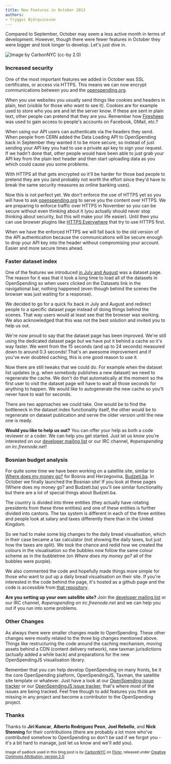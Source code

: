 ```yaml
---
title: New Features in October 2013
authors:
- Tryggvi Björgvinsson
---
```

Compared to September, October may seem a less active month in terms of development. However, though there were fewer features in October they were bigger and took longer to develop. Let's just dive in.

![Image by CarbonNYC (cc-by 2.0)](http://farm4.staticflickr.com/3245/2294144289_a54db90ac5_z.jpg "Security without obscurity")

### Increased security

One of the most important features we added in October was SSL certificates, or access via HTTPS. This means we can now encrypt communications between you and the [openspending.org](http://openspending.org).

When you use websites you usually send things like cookies and headers in plain, text (visible for those who want to see it). Cookies are for example used to store who you are and let the server know. If these are sent in plain text, other people can pretend that they are you. Remember how [Firesheep](http://codebutler.com/firesheep/) was used to gain access to people's accounts on Facebook, GMail, etc.?

When using our API users can authenticate via the headers they send. When people from CERN added the Data Loading API to OpenSpending back in September they wanted it to be more secure, so instead of just sending your API key you had to use a private api key to sign your request. If we hadn't done that, other people would have been able to just grab your API key from the plain text header and then start uploading data as you which could cause you some problems.

With HTTPS all that gets encrypted so it'll be harder for those bad people to pretend they are you (and probably not worth the effort since they'd have to break the same security measures as online banking uses).

Now this is not perfect yet. We don't enforce the use of HTTPS yet so you will have to ask [openspending.org](http://openspending.org) to serve you the content over HTTPS. We are preparing to enforce traffic over HTTPS in November so you can be secure without even thinking about it (you actually should never stop thinking about security, but this will make your life easier). Until then you can use browser plugins like [HTTPS Everywhere](https://www.eff.org/https-everywhere) that try to use HTTPS first.

When we have the enforced HTTPS we will fall back to the old version of the API authentication because the communications will be secure enough to drop your API key into the header without compromising your account. Easier and more secure times ahead.

### Faster dataset index

One of the features we introduced [in July and August](http://community.openspending.org/2013/09/features-in-july-and-august-2013/) was a dataset page. The reason for it was that it took a long time to load all of the datasets in OpenSpending so when users clicked on the Datasets link in the navigational bar, nothing happened (even though behind the scenes the browser was just waiting for a response).

We decided to go for a quick fix back in July and August and redirect people to a specific dataset page instead of doing things behind the scenes. That way users would at least see that the browser was working. We also acknowledged that this was not the best solution and invited you to help us out.

We're now proud to say that the dataset page has been improved. We're still using the dedicated dataset page *but* we have put it behind a cache so it's way faster. We went from the 15 seconds (and up to 24 seconds) measured down to around 0.3 seconds! That's an awesome improvement and if you've ever doubted caching, this is one good reason to use it.

Now there are still tweaks that we could do. For example when the dataset list updates (e.g. when somebody publishes a new dataset) we need to regenerate the cache. We don't do that automatically at the moment so the first user to visit the dataset page will have to wait all those seconds for anything to happen. We would like to autogenerate the new cache so you'll never have to wait for seconds.

There are two approaches we could take. One would be to find the bottleneck in the dataset index functionality itself, the other would be to regenerate on dataset publication and serve the older version until the new one is ready.

**Would you like to help us out?** You can offer your help as both a code reviewer or a coder. We can help you get started. Just let us know you’re interested on our [developer mailing list](http://lists.okfn.org/mailman/listinfo/openspending-dev) or our IRC channel, *#openspending on irc.freenode.net*!

### Bosnian budget analysis

For quite some time we have been working on a satellite site, similar to [Where does my money go?](http://wheredoesmymoneygo.org) for Bosnia and Herzegovina, [Budzeti.ba](http://budzeti.ba). In October we finally launched the Bosnian site! If you look at these pages (Where does my money go? and Budzeti.ba) you'll see similar functionality but there are a lot of special things about Budzeti.ba.

The country is divided into three entities (they actually have rotating presidents from these three entities) and one of these entities is further divided into cantons. The tax system is different in each of the three entities and people look at salary and taxes differently there than in the United Kingdom.

So we had to make some big changes to the daily bread visualisation, which in their case became a tax calculator (not showing the daily taxes, but just how the taxes are split). We took the chance and redid how we created the colours in the visualisation so the bubbles now follow the same colour scheme as in the bubbletree (on *Where does my money go?* all of the bubbles were purple).

We also commented the code and hopefully made things more simple for those who want to put up a daily bread visualisation on their site. If you're interested in the code behind the page, it's hosted as a github page and the code is accessible from [that repository](http://github.com/openspending/budzeti.ba).

**Are you setting up your own satellite site?** Join the [developer mailing list](http://lists.okfn.org/mailman/listinfo/openspending-dev) or our IRC channel, *#openspending on irc.freenode.net* and we can help you out if you run into some problems.

### Other Changes

As always there were smaller changes made to OpenSpending. These other changes were mostly related to the three big changes mentioned above. Things like restructuring the code around the caching mechanism, moving assets behind a CDN (content delivery network), new taxman jurisdictions (actually added a while back) and preparations for the new OpenSpendingJS visualisation library.

Remember that you can help develop OpenSpending on many fronts, be it the core OpenSpending platform, OpenSpendingJS, Taxman, the satellite site template or whatever. Just have a look at our [OpenSpending issue tracker](http://github.com/openspending/openspending/issues) or our [OpenSpendingJS issue tracker](http://github.com/openspending/openspendingjs/issues), that's where most of the issues are being tracked. Feel free though to add features you think are missing in any project and become a contributor to the OpenSpending project.

### Thanks

Thanks to **Jiri Kuncar**, **Alberto Rodriguez Peon**, **Joel Rebello**, and **Nick Stenning** for their contributions (there are probably a lot more who've contributed somehow to OpenSpending so don't be sad if we forgot you - it's a bit hard to manage, just let us know and we'll add you).

<small>Image of padlock used in this blog post is by [CarbonNYC](http://www.flickr.com/photos/carbonnyc/) on [Flickr](http://flickr.com), released under [Creative Commons Attribution, version 2.0](http://creativecommons.org/licenses/by/2.0/).</small>

